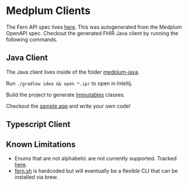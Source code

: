 # Medplum Clients

The Fern API spec lives [here](./api/fhir.yml). This was autogenerated from the Medplum OpenAPI spec.
Checkout the generated FHIR Java client by running the following commands.

## Java Client

The Java client lives inside of the folder [medplum-java](./api/med).

Run `./gradlew idea && open *.ipr` to open in Intellij.

Build the project to generate [Immutables](https://immutables.github.io/) classes.

Checkout the [sample app](./medplum-java/medplum-sample-application/src/main/java/com/sample/Main.java) and write your own code!

## Typescript Client

## Known Limitations

- Enums that are not alphabetic are not currently supported. Tracked [here](https://github.com/fern-api/fern/issues/62).
- [fern.sh](/fern.sh) is hardcoded but will eventually be a flexible CLI that can be installed via brew.
